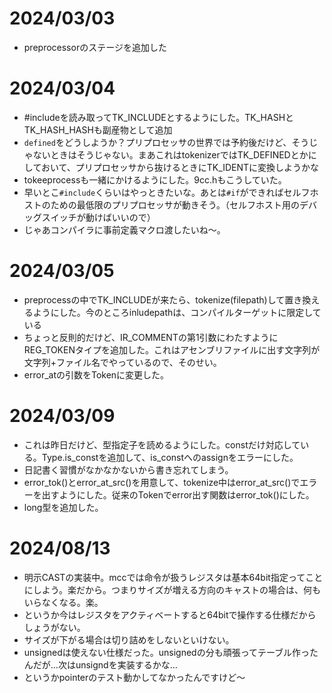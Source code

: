 # 2024/03/03
- preprocessorのステージを追加した

# 2024/03/04
- #includeを読み取ってTK_INCLUDEとするようにした。TK_HASHとTK_HASH_HASHも副産物として追加
- `defined`をどうしようか？プリプロセッサの世界では予約後だけど、そうじゃないときはそうじゃない。まあこれはtokenizerではTK_DEFINEDとかにしておいて、プリプロセッサから抜けるときにTK_IDENTに変換しようかな
- tokeeprocessも一緒にかけるようにした。9cc.hもこうしていた。
- 早いとこ`#include`くらいはやっときたいな。あとは`#if`ができればセルフホストのための最低限のプリプロセッサが動きそう。（セルフホスト用のデバッグスイッチが動けばいいので）
- じゃあコンパイラに事前定義マクロ渡したいね～。

# 2024/03/05
- preprocessの中でTK_INCLUDEが来たら、tokenize(filepath)して置き換えるようにした。今のところinludepathは、コンパイルターゲットに限定している
- ちょっと反則的だけど、IR_COMMENTの第1引数にわたすようにREG_TOKENタイプを追加した。これはアセンブリファイルに出す文字列が文字列+ファイル名でやっているので、そのせい。
- error_atの引数をTokenに変更した。

# 2024/03/09
- これは昨日だけど、型指定子を読めるようにした。constだけ対応している。Type.is_constを追加して、is_constへのassignをエラーにした。
- 日記書く習慣がなかなかないから書き忘れてしまう。
- error_tok()とerror_at_src()を用意して、tokenize中はerror_at_src()でエラーを出すようにした。従来のTokenでerror出す関数はerror_tok()にした。
- long型を追加した。

# 2024/08/13
- 明示CASTの実装中。mccでは命令が扱うレジスタは基本64bit指定ってことにしよう。楽だから。つまりサイズが増える方向のキャストの場合は、何もいらなくなる。楽。
- というか今はレジスタをアクティベートすると64bitで操作する仕様だからしょうがない。
- サイズが下がる場合は切り詰めをしないといけない。
- unsignedは使えない仕様だった。unsignedの分も頑張ってテーブル作ったんだが…次はunsigndを実装するかな…
- というかpointerのテスト動かしてなかったんですけど～
